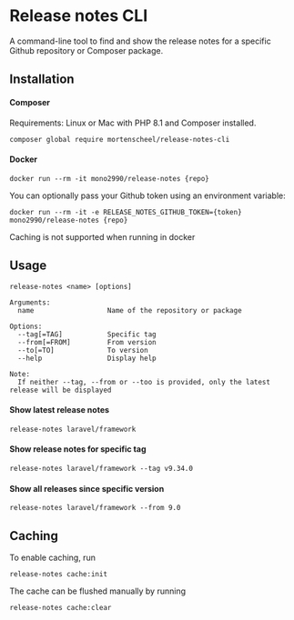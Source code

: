 # Release notes CLI
A command-line tool to find and show the release notes for a specific Github repository or Composer package.

## Installation
#### Composer
Requirements: Linux or Mac with PHP 8.1 and Composer installed.
```shell
composer global require mortenscheel/release-notes-cli
```
#### Docker
```shell
docker run --rm -it mono2990/release-notes {repo}
```
You can optionally pass your Github token using an environment variable:
```shell
docker run --rm -it -e RELEASE_NOTES_GITHUB_TOKEN={token} mono2990/release-notes {repo}
```
Caching is not supported when running in docker

## Usage
```
release-notes <name> [options]

Arguments:
  name                  Name of the repository or package

Options:
  --tag[=TAG]           Specific tag
  --from[=FROM]         From version
  --to[=TO]             To version
  --help                Display help
  
Note:
  If neither --tag, --from or --too is provided, only the latest release will be displayed
```
#### Show latest release notes
```shell
release-notes laravel/framework
```
#### Show release notes for specific tag
```shell
release-notes laravel/framework --tag v9.34.0
```

#### Show all releases since specific version
```shell
release-notes laravel/framework --from 9.0
```

## Caching
To enable caching, run
```shell
release-notes cache:init
```
The cache can be flushed manually by running
```shell
release-notes cache:clear
```
